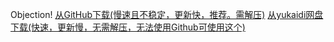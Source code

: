 Objection!
[从GitHub下载(慢速且不稳定，更新快，推荐。需解压)](https://github.com/user-attachments/files/17354947/release.zip)
[从yukaidi网盘下载(快速，更新慢，无需解压，无法使用Github可使用这个)](https://pan1.yukaidi.com/s/NydAT9)